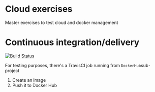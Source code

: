# Cloud exercises
Master exercises to test cloud and docker management

# Continuous integration/delivery
[![Build Status](https://travis-ci.com/jacxon4/cloud-exercises.svg?branch=master)](https://travis-ci.com/jacxon4/cloud-exercises)

For testing purposes, there's a TravisCI job running from `DockerHub`sub-project 
1. Create an image 
2. Push it to Docker Hub